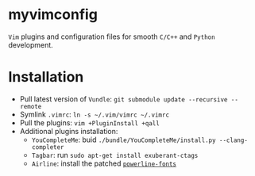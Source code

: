 # myvimconfig
`Vim` plugins and configuration files for smooth `C/C++` and `Python` development.

# Installation
* Pull latest version of `Vundle`: `git submodule update --recursive --remote`
* Symlink `.vimrc`: `ln -s ~/.vim/vimrc ~/.vimrc`
* Pull the plugins: `vim +PluginInstall +qall`
* Additional plugins installation:
  * `YouCompleteMe`: buid `./bundle/YouCompleteMe/install.py --clang-completer`
  * `Tagbar`: run `sudo apt-get install exuberant-ctags`
  * `Airline`: install the patched [`powerline-fonts`](https://github.com/powerline/fonts)